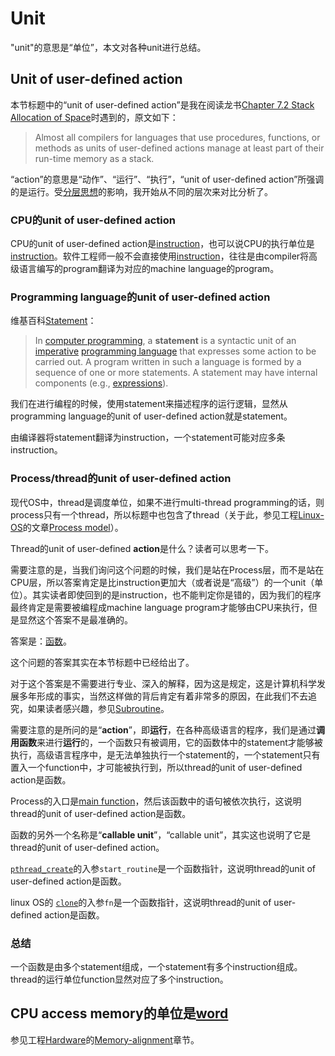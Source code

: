 # Unit

"unit"的意思是“单位”，本文对各种unit进行总结。

## Unit of user-defined action

本节标题中的“unit of user-defined action”是我在阅读龙书[Chapter 7.2 Stack Allocation of Space](https://dengking.github.io/compiler-principle/Chapter-7-Run-Time-Environments/7.2-Stack-Allocation-of-Space/)时遇到的，原文如下：

> Almost all compilers for languages that use procedures, functions, or methods as units of user-defined actions manage at least part of their run-time memory as a stack. 

“action”的意思是“动作”、“运行”、“执行”，“unit of user-defined action”所强调的是运行。受[分层思想](https://dengking.github.io/Post/Abstraction/Glossary#分层思想)的影响，我开始从不同的层次来对比分析了。

### CPU的unit of user-defined action

CPU的unit of user-defined action是[instruction](https://en.wikipedia.org/wiki/Instruction_set_architecture#Instructions)，也可以说CPU的执行单位是[instruction](https://en.wikipedia.org/wiki/Instruction_set_architecture#Instructions)。软件工程师一般不会直接使用[instruction](https://en.wikipedia.org/wiki/Instruction_set_architecture#Instructions)，往往是由compiler将高级语言编写的program翻译为对应的machine language的program。



### Programming language的unit of user-defined action

维基百科[Statement](https://en.wikipedia.org/wiki/Statement_(computer_science))： 

> In [computer programming](https://en.wikipedia.org/wiki/Computer_programming), a **statement** is a syntactic unit of an [imperative](https://en.wikipedia.org/wiki/Imperative_programming) [programming language](https://en.wikipedia.org/wiki/Programming_language) that expresses some action to be carried out. A program written in such a language is formed by a sequence of one or more statements. A statement may have internal components (e.g., [expressions](https://en.wikipedia.org/wiki/Expression_(computer_science))).

我们在进行编程的时候，使用statement来描述程序的运行逻辑，显然从programming language的unit of user-defined action就是statement。

由编译器将statement翻译为instruction，一个statement可能对应多条instruction。

### Process/thread的unit of user-defined action

现代OS中，thread是调度单位，如果不进行multi-thread programming的话，则process只有一个thread，所以标题中也包含了thread（关于此，参见工程[Linux-OS](https://dengking.github.io/Linux-OS/)的文章[Process model](https://dengking.github.io/Linux-OS/Kernel/Guide/Linux-OS's-multitasking/01-Process-model/)）。

Thread的unit of user-defined **action**是什么？读者可以思考一下。

需要注意的是，当我们询问这个问题的时候，我们是站在Process层，而不是站在CPU层，所以答案肯定是比instruction更加大（或者说是“高级”）的一个unit（单位）。其实读者即使回到的是instruction，也不能判定你是错的，因为我们的程序最终肯定是需要被编程成machine language program才能够由CPU来执行，但是显然这个答案不是最准确的。

答案是：[函数](https://en.wikipedia.org/wiki/Subroutine)。

这个问题的答案其实在本节标题中已经给出了。

对于这个答案是不需要进行专业、深入的解释，因为这是规定，这是计算机科学发展多年形成的事实，当然这样做的背后肯定有着非常多的原因，在此我们不去追究，如果读者感兴趣，参见[Subroutine](https://en.wikipedia.org/wiki/Subroutine)。

需要注意的是所问的是“**action**”，即**运行**，在各种高级语言的程序，我们是通过**调用函数**来进行**运行**的，一个函数只有被调用，它的函数体中的statement才能够被执行，高级语言程序中，是无法单独执行一个statement的，一个statement只有置入一个function中，才可能被执行到，所以thread的unit of user-defined action是函数。

Process的入口是[main function](https://en.wikipedia.org/wiki/Entry_point)，然后该函数中的语句被依次执行，这说明thread的unit of user-defined action是函数。

函数的另外一个名称是“**callable unit**”，“callable unit”，其实这也说明了它是thread的unit of user-defined action。

[`pthread_create`](http://man7.org/linux/man-pages/man3/pthread_create.3.html)的入参`start_routine`是一个函数指针，这说明thread的unit of user-defined action是函数。

linux OS的 [`clone`](http://man7.org/linux/man-pages/man2/clone.2.html)的入参`fn`是一个函数指针，这说明thread的unit of user-defined action是函数。



### 总结

一个函数是由多个statement组成，一个statement有多个instruction组成。thread的运行单位function显然对应了多个instruction。

## CPU access memory的单位是[word](https://en.wikipedia.org/wiki/Computer_word)

参见工程[Hardware](https://dengking.github.io/Hardware/)的[Memory-alignment](https://dengking.github.io/Hardware/CPU/Memory-access/Memory-alignment/)章节。